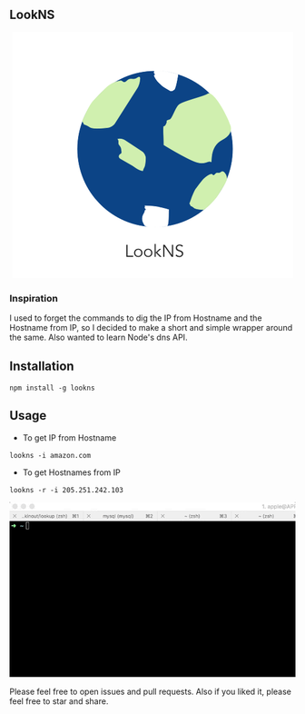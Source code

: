 ## LookNS

<p align="center">
    <img src="./assets/earth.png">
</p>

### Inspiration
I used to forget the commands to dig the IP from Hostname and the Hostname from IP, so I decided to make a short and simple wrapper around the same. Also wanted to learn Node's dns API.

## Installation

```
npm install -g lookns
```

## Usage

* To get IP from Hostname
```
lookns -i amazon.com
```

* To get Hostnames from IP
```
lookns -r -i 205.251.242.103
```

<!-- ![gif](./lookns.gif) -->
<p align="center">
    <img src="./assets/lookns.gif">
</p>

Please feel free to open issues and pull requests.
Also if you liked it, please feel free to star and share.